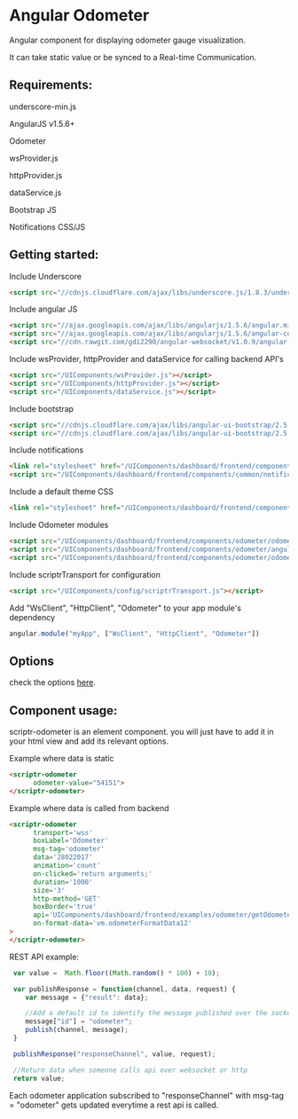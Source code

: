 # Angular Odometer 
 
  Angular component for displaying odometer gauge visualization.
  
  It can take static value or be synced to a Real-time Communication. 

## Requirements:
  
  underscore-min.js
  
  AngularJS v1.5.6+
  
  Odometer 
  
  wsProvider.js
  
  httpProvider.js
  
  dataService.js
  
  Bootstrap JS
  
  Notifications CSS/JS
  
## Getting started:

  Include Underscore
  
  ```html
  <script src="//cdnjs.cloudflare.com/ajax/libs/underscore.js/1.8.3/underscore-min.js"></script>
  ```
  
  Include angular JS
  
  ```html
  <script src="//ajax.googleapis.com/ajax/libs/angularjs/1.5.6/angular.min.js"></script>
  <script src="//ajax.googleapis.com/ajax/libs/angularjs/1.5.6/angular-cookies.js"></script>
  <script src="//cdn.rawgit.com/gdi2290/angular-websocket/v1.0.9/angular-websocket.min.js"></script>
  ```
  
  Include wsProvider, httpProvider and dataService for calling backend API's
  
  ```html
  <script src="/UIComponents/wsProvider.js"></script>
  <script src="/UIComponents/httpProvider.js"></script>
  <script src="/UIComponents/dataService.js"></script>
  ```
  
  Include bootstrap
  
  ```html
  <script src="//cdnjs.cloudflare.com/ajax/libs/angular-ui-bootstrap/2.5.0/ui-bootstrap.min.js"></script>
  <script src="//cdnjs.cloudflare.com/ajax/libs/angular-ui-bootstrap/2.5.0/ui-bootstrap-tpls.min.js"></script>
  ```
  
  Include notifications
  
  ```html
  <link rel="stylesheet" href="/UIComponents/dashboard/frontend/components/common/notifications.css">
  <script src="/UIComponents/dashboard/frontend/components/common/notifications.js"></script>
  ```
     
  Include a default theme CSS
  
  ```html
  <link rel="stylesheet" href="/UIComponents/dashboard/frontend/components/odometer/odometer.car.css">
  ```
     
  Include Odometer modules
   
  ```html
  <script src="/UIComponents/dashboard/frontend/components/odometer/odometer.min.js"></script>
  <script src="/UIComponents/dashboard/frontend/components/odometer/angular.odometer.min.js"></script>
  <script src="/UIComponents/dashboard/frontend/components/odometer/odometer.js"></script>
  ```
  
  Include scriptrTransport for configuration
  
  ```html
  <script src="/UIComponents/config/scriptrTransport.js"></script>
  ```
  
  Add "WsClient", "HttpClient", "Odometer" to your app module's dependency
  
  ```javascript
  angular.module("myApp", ["WsClient", "HttpClient", "Odometer"])
  ```
  
 ## Options 
 check the options [here](./properties.md).
  
## Component usage:

scriptr-odometer is an element component. you will just have to add it in your html view and add its relevant options.

Example where data is static

 ```html
 <scriptr-odometer
       odometer-value="54151">        
 </scriptr-odometer>
  ```
  
Example where data is called from backend

 ```html
 <scriptr-odometer
       transport='wss'
       boxLabel='Odometer'
       msg-tag='odometer'
       data='28022017'
       animation='count'
       on-clicked='return arguments;'
       duration='1000'
       size='3'
       http-method='GET'
       boxBorder='true'
       api='UIComponents/dashboard/frontend/examples/odometer/getOdometerVal'
       on-format-data='vm.odometerFormatData12'
 >
 </scriptr-odometer>
  ```
  
  REST API example:
  
  ```javascript
   var value =  Math.floor((Math.random() * 100) + 10); 

   var publishResponse = function(channel, data, request) {
      var message = {"result": data};

      //Add a default id to identify the message published over the socket
      message["id"] = "odometer";
      publish(channel, message);
   }

   publishResponse("responseChannel", value, request);

   //Return data when someone calls api over websocket or http
   return value;
  ```
  Each odometer application subscribed to "responseChannel" with msg-tag = "odometer" gets updated everytime a rest api is called. 

